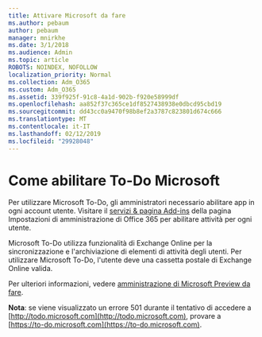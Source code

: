 ```yaml
---
title: Attivare Microsoft da fare
ms.author: pebaum
author: pebaum
manager: mnirkhe
ms.date: 3/1/2018
ms.audience: Admin
ms.topic: article
ROBOTS: NOINDEX, NOFOLLOW
localization_priority: Normal
ms.collection: Adm_O365
ms.custom: Adm_O365
ms.assetid: 339f925f-91c8-4a1d-902b-f920e58999df
ms.openlocfilehash: aa852f37c365ce1df8527438938e0dbcd95cbd19
ms.sourcegitcommit: dd43cc0a9470f98b8ef2a3787c823801d674c666
ms.translationtype: MT
ms.contentlocale: it-IT
ms.lasthandoff: 02/12/2019
ms.locfileid: "29928048"
---
```

# <a name="how-to-enable-microsoft-to-do"></a>Come abilitare To-Do Microsoft

Per utilizzare Microsoft To-Do, gli amministratori necessario abilitare app in ogni account utente. Visitare il [servizi &amp; pagina Add-ins](https://portal.office.com/adminportal/home#/Settings/ServicesAndAddIns) della pagina Impostazioni di amministrazione di Office 365 per abilitare attività per ogni utente. 
  
Microsoft To-Do utilizza funzionalità di Exchange Online per la sincronizzazione e l'archiviazione di elementi di attività degli utenti. Per utilizzare Microsoft To-Do, l'utente deve una cassetta postale di Exchange Online valida.
  
Per ulteriori informazioni, vedere [amministrazione di Microsoft Preview da fare](https://support.office.com/article/490c1a8c-2333-4952-8125-841afadb9620.aspx).
  
 **Nota**: se viene visualizzato un errore 501 durante il tentativo di accedere a [http://todo.microsoft.com](http://todo.microsoft.com), provare a [https://to-do.microsoft.com](https://to-do.microsoft.com).
  


